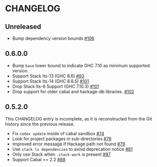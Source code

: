 # CHANGELOG

<!-- 
When editing this file, please include a link to the PR and/or issue for
the change.  
-->

## Unreleased

- Bump dependency version bounds [#106](https://github.com/aloiscochard/codex/pull/106)

## 0.6.0.0

- Bump `base` lower bound to indicate GHC 7.10 as minimum supported version.
- Support Stack lts-13 (GHC 8.6) [#93](https://github.com/aloiscochard/codex/pull/93)
- Support Stack lts-14 (GHC 8.6.5) [#101](https://github.com/aloiscochard/codex/pull/101)
- Drop Stack lts-6 Support (GHC 7.10.3) [#101](https://github.com/aloiscochard/codex/pull/101)
- Drop support for older cabal and hackage-db libraries. [#102](https://github.com/aloiscochard/codex/pull/102)

## 0.5.2.0

This CHANGELOG entry is incomplete, as it is reconstructed from the Git history
since the previous release.

- Fix `codex update` inside of cabal sandbox [#74](https://github.com/aloiscochard/codex/pull/74)
- Look for project packages in sub-directories [#76](https://github.com/aloiscochard/codex/pull/76)
- Improved error message if Hackage path not found [#79](https://github.com/aloiscochard/codex/pull/79)
- Use `stack ls dependencies` to avoid deprecation notice [#81](https://github.com/aloiscochard/codex/pull/81)
- Only use Stack when `.stack-work` is present [#87](https://github.com/aloiscochard/codex/pull/87)
- Support Cabal >= 2.2 [#88](https://github.com/aloiscochard/codex/pull/88)
